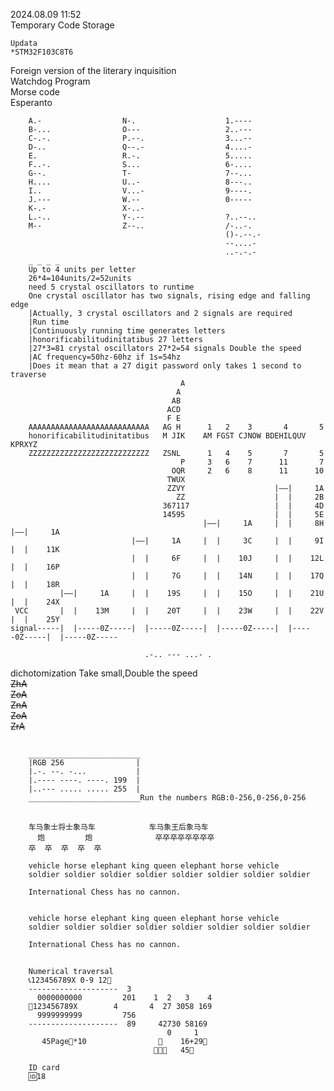 2024.08.09 11:52 </br>
Temporary Code Storage</br>

    Updata
    *STM32F103C8T6

Foreign version of the literary inquisition</br>
Watchdog Program</br>
Morse code</br>
Esperanto</br>

        A.-                  N-.                    1.----
        B-...                O---                   2..---
        C-.-.                P.--.                  3...--
        D-..                 Q--.-                  4....-
        E.                   R.-.                   5.....
        F..-.                S...                   6-....
        G--.                 T-                     7--...
        H....                U..-                   8---..
        I..                  V...-                  9----.
        J.---                W.--                   0-----
        K-.-                 X-..-                  
        L.-..                Y-.--                  ?..--..
        M--                  Z--..                  /-..-.
                                                    ()-.--.-
                                                    --....-
                                                    ..-.-.-
        _ _ _ _
        Up to 4 units per letter
        26*4=104units/2=52units
        need 5 crystal oscillators to runtime
        One crystal oscillator has two signals, rising edge and falling edge
        |Actually, 3 crystal oscillators and 2 signals are required
        |Run time
        |Continuously running time generates letters
        |honorificabilitudinitatibus 27 letters
        |27*3=81 crystal oscillators 27*2=54 signals Double the speed
        |AC frequency=50hz-60hz if 1s=54hz 
        |Does it mean that a 27 digit password only takes 1 second to traverse
                                          A 
                                         A
                                        AB                                                                    
                                       ACD                                                                    
                                       F E                                                                    
        AAAAAAAAAAAAAAAAAAAAAAAAAAA   AG H      1   2    3       4       5                     
        honorificabilitudinitatibus   M JIK    AM FGST CJNOW BDEHILQUV KPRXYZ                  
        ZZZZZZZZZZZZZZZZZZZZZZZZZZZ   ZSNL      1   4    5       7       5      
                                          P     3   6    7      11       7
                                        OQR     2   6    8      11      10
                                       TWUX
                                       ZZVY                    |——|     1A
                                         ZZ                    |  |     2B 
                                      367117                   |  |     4D      
                                      14595                    |  |     5E        
                                               |——|     1A     |  |     8H     |——|     1A
                               |——|     1A     |  |     3C     |  |     9I     |  |    11K
                               |  |     6F     |  |    10J     |  |    12L     |  |    16P
                               |  |     7G     |  |    14N     |  |    17Q     |  |    18R
               |——|     1A     |  |    19S     |  |    15O     |  |    21U     |  |    24X
     VCC       |  |    13M     |  |    20T     |  |    23W     |  |    22V     |  |    25Y
    signal-----|  |-----0Z-----|  |-----0Z-----|  |-----0Z-----|  |-----0Z-----|  |-----0Z-----

                                  .-.. --- ...- . 
dichotomization Take small,Double the speed</br>
~~ZhA~~</br>
~~ZoA~~</br>
~~ZnA~~</br>
~~ZoA~~</br>
~~ZrA~~</br>

         
##        
        _________________________
        |RGB 256                |
        |.-. --. -...           |
        |.---- ----. ----. 199  |  
        |..--- ..... ..... 255  |
        _________________________Run the numbers RGB:0-256,0-256,0-256
##        
        车马象士将士象马车            车马象王后象马车
          炮         炮              卒卒卒卒卒卒卒卒   
        卒  卒  卒  卒  卒     

        vehicle horse elephant king queen elephant horse vehicle 
        soldier soldier soldier soldier soldier soldier soldier soldier

        International Chess has no cannon.


        vehicle horse elephant king queen elephant horse vehicle 
        soldier soldier soldier soldier soldier soldier soldier soldier

        International Chess has no cannon.

##
        Numerical traversal
        📞123456789X 0-9 12🔎
        --------------------  3
          0000000000         201    1  2   3    4
        🔎123456789X        4       4  27 3058 169
          9999999999         756    
        --------------------  89     42730 58169
                                       0     1
           45Page🔎*10                🔎    16+29🔎
                                    🔎🔎🔎   45🔎
                                       
        ID card                        
        🆔18                     
